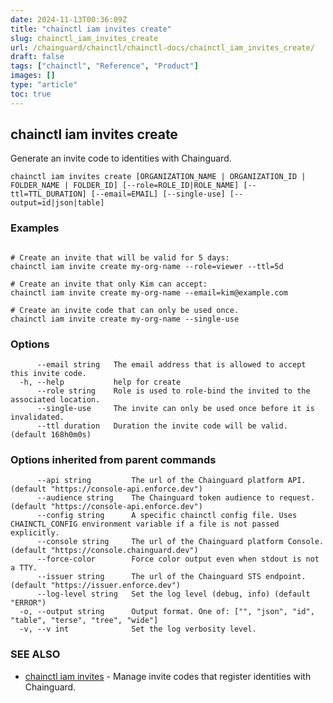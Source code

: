 ```yaml
---
date: 2024-11-13T00:36:09Z
title: "chainctl iam invites create"
slug: chainctl_iam_invites_create
url: /chainguard/chainctl/chainctl-docs/chainctl_iam_invites_create/
draft: false
tags: ["chainctl", "Reference", "Product"]
images: []
type: "article"
toc: true
---
```

## chainctl iam invites create

Generate an invite code to identities with Chainguard.

```
chainctl iam invites create [ORGANIZATION_NAME | ORGANIZATION_ID | FOLDER_NAME | FOLDER_ID] [--role=ROLE_ID|ROLE_NAME] [--ttl=TTL_DURATION] [--email=EMAIL] [--single-use] [--output=id|json|table]
```

### Examples

```

# Create an invite that will be valid for 5 days:
chainctl iam invite create my-org-name --role=viewer --ttl=5d

# Create an invite that only Kim can accept:
chainctl iam invite create my-org-name --email=kim@example.com

# Create an invite code that can only be used once.
chainctl iam invite create my-org-name --single-use

```

### Options

```
      --email string   The email address that is allowed to accept this invite code.
  -h, --help           help for create
      --role string    Role is used to role-bind the invited to the associated location.
      --single-use     The invite can only be used once before it is invalidated.
      --ttl duration   Duration the invite code will be valid. (default 168h0m0s)
```

### Options inherited from parent commands

```
      --api string         The url of the Chainguard platform API. (default "https://console-api.enforce.dev")
      --audience string    The Chainguard token audience to request. (default "https://console-api.enforce.dev")
      --config string      A specific chainctl config file. Uses CHAINCTL_CONFIG environment variable if a file is not passed explicitly.
      --console string     The url of the Chainguard platform Console. (default "https://console.chainguard.dev")
      --force-color        Force color output even when stdout is not a TTY.
      --issuer string      The url of the Chainguard STS endpoint. (default "https://issuer.enforce.dev")
      --log-level string   Set the log level (debug, info) (default "ERROR")
  -o, --output string      Output format. One of: ["", "json", "id", "table", "terse", "tree", "wide"]
  -v, --v int              Set the log verbosity level.
```

### SEE ALSO

* [chainctl iam invites](/chainguard/chainctl/chainctl-docs/chainctl_iam_invites/)	 - Manage invite codes that register identities with Chainguard.

